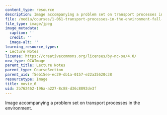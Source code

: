 ```yaml
---
content_type: resource
description: Image accompanying a problem set on transport processes in the environment.
file: /media/courses/1-061-transport-processes-in-the-environment-fall-2008/2b762462196aa2278c88d36c8892de3f_movie_6.jpg
file_type: image/jpeg
image_metadata:
  caption: ''
  credit: ''
  image-alt: ''
learning_resource_types:
- Lecture Notes
license: https://creativecommons.org/licenses/by-nc-sa/4.0/
ocw_type: OCWImage
parent_title: Lecture Notes
parent_type: CourseSection
parent_uid: f5eb15ee-ec29-db1a-0157-e22a35620c38
resourcetype: Image
title: movie_6
uid: 2b762462-196a-a227-8c88-d36c8892de3f
---
```

Image accompanying a problem set on transport processes in the environment.